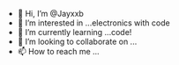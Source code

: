 - 👋 Hi, I’m @Jayxxb
- 👀 I’m interested in ...electronics with code
- 🌱 I’m currently learning ...code!
- 💞️ I’m looking to collaborate on ...
- 📫 How to reach me ...

<!---
Jayxxb/Jayxxb is a ✨ special ✨ repository because its `README.md` (this file) appears on your GitHub profile.
You can click the Preview link to take a look at your changes.
--->
